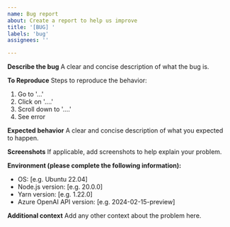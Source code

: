 ```yaml
---
name: Bug report
about: Create a report to help us improve
title: '[BUG] '
labels: 'bug'
assignees: ''

---
```


**Describe the bug**
A clear and concise description of what the bug is.

**To Reproduce**
Steps to reproduce the behavior:
1. Go to '...'
2. Click on '....'
3. Scroll down to '....'
4. See error

**Expected behavior**
A clear and concise description of what you expected to happen.

**Screenshots**
If applicable, add screenshots to help explain your problem.

**Environment (please complete the following information):**
 - OS: [e.g. Ubuntu 22.04]
 - Node.js version: [e.g. 20.0.0]
 - Yarn version: [e.g. 1.22.0]
 - Azure OpenAI API version: [e.g. 2024-02-15-preview]

**Additional context**
Add any other context about the problem here. 